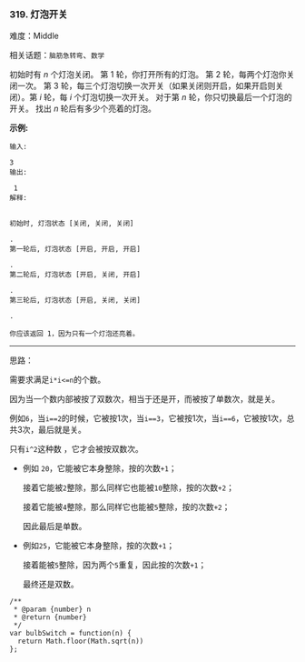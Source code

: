 ### 319. 灯泡开关

难度：Middle

相关话题：`脑筋急转弯`、`数学`

初始时有 *n* 个灯泡关闭。 第 1 轮，你打开所有的灯泡。 第 2 轮，每两个灯泡你关闭一次。 第 3 轮，每三个灯泡切换一次开关（如果关闭则开启，如果开启则关闭）。第 *i*  轮，每 *i* 个灯泡切换一次开关。 对于第 *n* 轮，你只切换最后一个灯泡的开关。 找出 *n* 轮后有多少个亮着的灯泡。



 **示例:** 





```
输入: 

3
输出:

 1 
解释:

 
初始时, 灯泡状态 [关闭, 关闭, 关闭]

.
第一轮后, 灯泡状态 [开启, 开启, 开启]

.
第二轮后, 灯泡状态 [开启, 关闭, 开启]

.
第三轮后, 灯泡状态 [开启, 关闭, 关闭]

. 

你应该返回 1，因为只有一个灯泡还亮着。

```


-----

思路：

需要求满足`i*i<=n`的个数。

因为当一个数内部被按了双数次，相当于还是开，而被按了单数次，就是关。

例如`6`，当`i==2`的时候，它被按1次，当`i==3`，它被按1次，当`i==6`，它被按1次，总共3次，最后就是关。

只有`i^2`这种数 ，它才会被按双数次。

* 例如 `20`，它能被它本身整除，按的次数`+1`；

  接着它能被`2`整除，那么同样它也能被`10`整除，按的次数`+2`；
  
  接着它能被`4`整除，那么同样它也能被`5`整除，按的次数`+2`；
  
  因此最后是单数。

* 例如`25`，它能被它本身整除，按的次数`+1`；

  接着能被`5`整除，因为两个`5`重复，因此按的次数`+1`；
  
  最终还是双数。


```
/**
 * @param {number} n
 * @return {number}
 */
var bulbSwitch = function(n) {
  return Math.floor(Math.sqrt(n))
};



```
